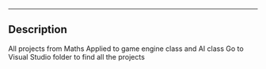 ---

## Description
All projects from Maths Applied to game engine class and AI class
Go  to Visual Studio folder to find all the projects





